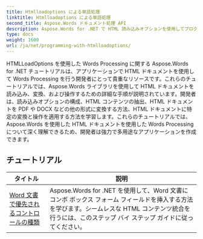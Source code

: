 ```yaml
---
title: Htmlloadoptions による単語処理
linktitle: Htmlloadoptions による単語処理
second_title: Aspose.Words ドキュメント処理 API
description: Aspose.Words for .NET で HTML 読み込みオプションを使用してプログラミングする方法を学びます。チュートリアルでは、HTML ドキュメントを読み込むためのさまざまな機能について説明します。
type: docs
weight: 1600
url: /ja/net/programming-with-htmlloadoptions/
---
```

HTMLLoadOptions を使用した Words Processing に関する Aspose.Words for .NET チュートリアルは、アプリケーションで HTML ドキュメントを使用して Words Processing を行う開発者にとって貴重なリソースです。これらのチュートリアルでは、Aspose.Words ライブラリを使用して HTML ドキュメントを読み込み、変換、および操作するための詳細な手順が説明されています。開発者は、読み込みオプションの構成、HTML コンテンツの抽出、HTML ドキュメントを PDF や DOCX などの他の形式に変換する方法、HTML ドキュメントに特定の変換と操作を適用する方法を学習します。これらのチュートリアルでは、Aspose.Words を使用した HTML ドキュメントを使用した Words Processing について深く理解できるため、開発者は強力で多用途なアプリケーションを作成できます。

 ## チュートリアル
| タイトル | 説明 |
| --- | --- |
| [Word 文書で優先されるコントロールの種類](./preferred-control-type/) | Aspose.Words for .NET を使用して、Word 文書にコンボ ボックス フォーム フィールドを挿入する方法を学びます。シームレスな HTML コンテンツ統合を行うには、このステップ バイ ステップ ガイドに従ってください。 |